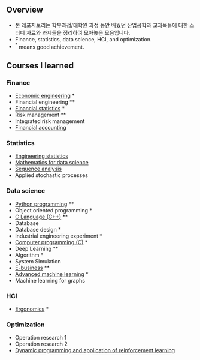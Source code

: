 ## Overview

- 본 레포지토리는 학부과정/대학원 과정 동안 배웠던 산업공학과 교과목들에 대한 스터디 자료와 과제들을 정리하여 모아놓은 모음입니다. 
- Finance, statistics, data science, HCI, and optimization.
- $^{*}$ means good achievement.

## Courses I learned

### Finance

- [Economic engineering](./IEN2012/) *
- Financial engineering **
- [Financial statistics](./STS4033/) *
- Risk management **
- Integrated risk management
- [Financial accounting](./IMEN203/)

### Statistics

- [Engineering statistics](./IEN2111/)
- [Mathematics for data science](./IMEN891I/)
- [Sequence analysis](./IMEN677/)
- Applied stochastic processes

### Data science

- [Python programming](./IEN2202/) **
- Object oriented programming *
- [C Language (C++)](./ACE1306/) **
- Database
- Database design *
- Industrial engineering experiment *
- [Computer programming (C)](https://github.com/keywoongbae/Inha-Computer-programming-Project) *
- Deep Learning **
- Algorithm *
- System Simulation
- [E-business](https://github.com/keywoongbae/Inha-Homepage-Project) **
- [Advanced machine learning](https://github.com/keywoongbae/Inha-ML-Term-Project) *
- Machine learning for graphs

### HCI

- [Ergonomics](./IEN3301/) *

### Optimization

- Operation research 1
- Operation research 2
- [Dynamic programming and application of reinforcement learning](./IMEN764/)